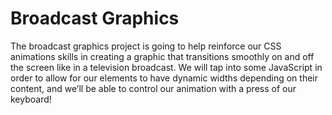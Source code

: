 # Broadcast Graphics

The broadcast graphics project is going to help reinforce our CSS animations skills in creating a graphic that transitions smoothly on and off the screen like in a television broadcast. We will tap into some JavaScript in order to allow for our elements to have dynamic widths depending on their content, and we’ll be able to control our animation with a press of our keyboard! 
